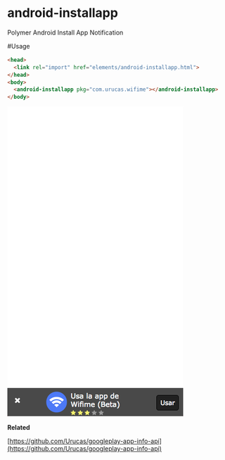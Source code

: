 # android-installapp
Polymer Android Install App Notification 

#Usage
```html
<head>
  <link rel="import" href="elements/android-installapp.html">
</head>
<body>
  <android-installapp pkg="com.urucas.wifime"></android-installapp>
</body>
```

<img src="https://raw.githubusercontent.com/Urucas/android-installapp/master/screen.png" />





**Related**

[https://github.com/Urucas/googleplay-app-info-api](https://github.com/Urucas/googleplay-app-info-api)
